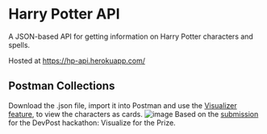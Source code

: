# Harry Potter API

A JSON-based API for getting information on Harry Potter characters and spells. 

Hosted at https://hp-api.herokuapp.com/

## Postman Collections
Download the .json file, import it  into Postman and use the [Visualizer feature](https://learning.postman.com/docs/sending-requests/visualizer/#viewing-visualizations), to view the characters as cards.
![image](https://challengepost-s3-challengepost.netdna-ssl.com/photos/production/software_photos/001/604/818/datas/original.jpg)
Based on the [submission](https://devpost.com/software/postman-visualization-harry-potter-api) for the DevPost hackathon: Visualize for the Prize.
